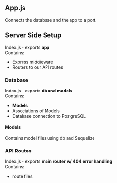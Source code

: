 ## App.js
Connects the database and the app to a port.

## Server Side Setup
Index.js - exports **app**  
Contains: 
- Express middleware
- Routers to our API routes

### Database
Index.js - exports **db and models**  
Contains:
- **Models**
- Associations of Models
- Database connection to PostgreSQL

#### Models
Contains model files using db and Sequelize

### API Routes
Index.js - exports **main router w/ 404 error handling**  
Contains:
- route files